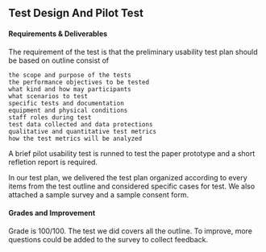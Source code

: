 ## Test Design And Pilot Test
#### Requirements & Deliverables
The requirement of the test is that the preliminary usability test plan should be based on outline consist of 

    the scope and purpose of the tests
    the performance objectives to be tested
    what kind and how may participants
    what scenarios to test
    specific tests and documentation
    equipment and physical conditions
    staff roles during test
    test data collected and data protections
    qualitative and quantitative test metrics
    how the test metrics will be analyzed

A brief pilot usability test is runned to test the paper prototype and a short refletion report is required.

In our test plan, we delivered the test plan organized according to every items from the test outline and considered specific cases for test. We also attached a sample survey and a sample consent form.


#### Grades and Improvement

Grade is 100/100. The test we did covers all the outline. To improve, more questions could be added to the survey to collect feedback.
